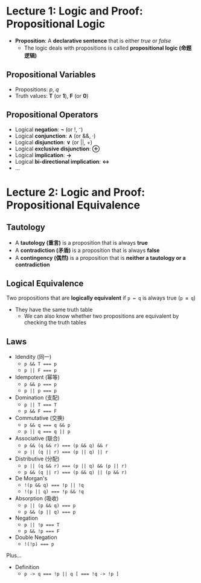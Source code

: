 # Lecture 1: Logic and Proof: Propositional Logic

- **Proposition**: A **declarative sentence** that is either _true_ or _false_
  - The logic deals with propositions is called **propositional logic (命题逻辑)**

## Propositional Variables

- Propositions: _p_, _q_
- Truth values: **T** (or **1**), **F** (or **0**)

## Propositional Operators

- Logical **negation**: **¬** (or !, ⁻)
- Logical **conjunction**: **∧** (or &&, ·)
- Logical **disjunction**: **∨** (or ||, +)
- Logical **exclusive disjunction**: **⊕**
- Logical **implication**: **→**
- Logical **bi-directional implication**: **↔**
- ...

# Lecture 2: Logic and Proof: Propositional Equivalence

## Tautology

- A **tautology (重言)** is a proposition that is always **true**
- A **contradiction (矛盾)** is a proposition that is always **false**
- A **contingency (偶然)** is a proposition that is **neither a tautology or a contradiction**

## Logical Equivalence

Two propositions that are **logically equivalent** if `p ↔ q` is always true (`p ≡ q`)

- They have the same truth table
  - We can also know whether two propositions are equivalent by checking the truth tables

## Laws

- Idendity (同一)
  - `p && T === p`
  - `p || F === p`
- Idempotent (幂等)
  - `p && p === p`
  - `p || p === p`
- Domination (支配)
  - `p || T === T`
  - `p && F === F`
- Commutative (交换)
  - `p && q === q && p`
  - `p || q === q || p`
- Associative (联合)
  - `p && (q && r) === (p && q) && r`
  - `p || (q || r) === (p || q) || r`
- Distributive (分配)
  - `p || (q && r) === (p || q) && (p || r)`
  - `p && (q || r) === (p && q) || (p && r)`
- De Morgan's
  - `!(p && q) === !p || !q`
  - `!(p || q) === !p && !q`
- Absorption (吸收)
  - `p || (p && q) === p`
  - `p && (p || q) === p`
- Negation
  - `p || !p === T`
  - `p && !p === F`
- Double Negation
  - `!(!p) === p`

Plus...

- Definition <!-- ??? -->
  - `p -> q === !p || q [ === !q -> !p ]`
